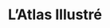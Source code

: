 ---
title: "L’Atlas Illustré"
url: /saint-martin-de-re/latlas-illustre/
shop: décoration intérieure
---
